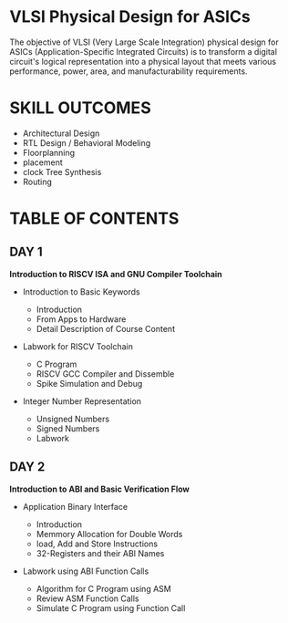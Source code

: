 # VLSI Physical Design for ASICs
The objective of VLSI (Very Large Scale Integration) physical design for ASICs (Application-Specific Integrated Circuits) is to transform a digital circuit's logical representation into a physical layout that meets various performance, power, area, and manufacturability requirements.
# SKILL OUTCOMES
+ Architectural Design
+ RTL Design / Behavioral Modeling
+ Floorplanning
+ placement
+ clock Tree Synthesis
+  Routing

# TABLE OF CONTENTS
## DAY 1 
**Introduction to RISCV ISA and GNU Compiler Toolchain**
+ Introduction to Basic Keywords
  - Introduction
  - From Apps to Hardware
  - Detail Description of Course Content

+ Labwork for RISCV Toolchain
  - C Program
  - RISCV GCC Compiler and Dissemble
  - Spike Simulation and Debug

+ Integer Number Representation  
  - Unsigned Numbers
  - Signed Numbers
  - Labwork

## DAY 2 
**Introduction to ABI and Basic Verification Flow**
+ Application Binary Interface
  - Introduction
  - Memmory Allocation for Double Words
  - load, Add and Store Instructions
  - 32-Registers and their ABI Names

+ Labwork using ABI Function Calls
  - Algorithm for C Program using ASM
  - Review ASM Function Calls
  - Simulate C Program using Function Call
